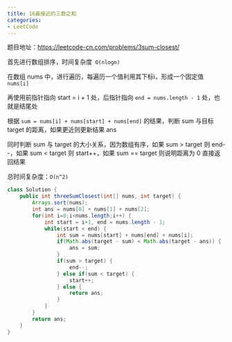 ```yaml
---
title: 16最接近的三数之和
categories: 
- LeetCode
---
```


题目地址：https://leetcode-cn.com/problems/3sum-closest/

首先进行数组排序，时间复杂度` O(nlogn)`

在数组 nums 中，进行遍历，每遍历一个值利用其下标i，形成一个固定值 `nums[i]`

再使用前指针指向 start = i + 1 处，后指针指向 `end = nums.length - 1` 处，也就是结尾处

根据 `sum = nums[i] + nums[start] + nums[end]` 的结果，判断 sum 与目标 target 的距离，如果更近则更新结果 ans

同时判断 sum 与 target 的大小关系，因为数组有序，如果 sum > target 则 end--，如果 sum < target 则 start++，如果 sum == target 则说明距离为 0 直接返回结果

总时间复杂度：`O(n^2)`

```java
class Solution {
    public int threeSumClosest(int[] nums, int target) {
        Arrays.sort(nums);
        int ans = nums[0] + nums[1] + nums[2];
        for(int i=0;i<nums.length;i++) {
            int start = i+1, end = nums.length - 1;
            while(start < end) {
                int sum = nums[start] + nums[end] + nums[i];
                if(Math.abs(target - sum) < Math.abs(target - ans)) {
                    ans = sum;
                }
                if(sum > target) {
                    end--;
                } else if(sum < target) {
                    start++;
                } else {
                    return ans;
                }
            }
        }
        return ans;
    }
}
```



